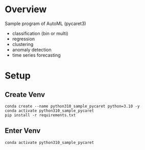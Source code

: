 
# Overview
Sample program of AutoML (pycaret3)

* classification (bin or multi)
* regression
* clustering
* anomaly detection
* time series forecasting


# Setup
## Create Venv
```
conda create --name python310_sample_pycaret python=3.10 -y
conda activate python310_sample_pycaret
pip install -r requirements.txt
```

## Enter Venv
```
conda activate python310_sample_pycaret
```
